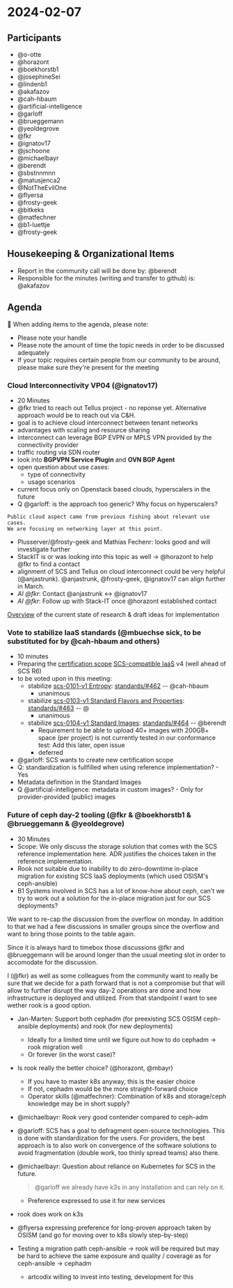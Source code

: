 # 2024-02-07

## Participants

- @o-otte
- @horazont
- @boekhorstb1
- @josephineSei
- @lindenb1
- @akafazov
- @cah-hbaum
- @artificial-intelligence
- @garloff
- @brueggemann
- @yeoldegrove
- @fkr
- @ignatov17
- @jschoone
- @michaelbayr
- @berendt
- @sbstnnmnn
- @matusjenca2
- @NotTheEvilOne
- @flyersa
- @frosty-geek
- @bitkeks
- @matfechner
- @b1-luettje
- @frosty-geek

## Housekeeping & Organizational Items

- Report in the community call will be done by: @berendt
- Responsible for the minutes (writing and transfer to github) is: @akafazov

## Agenda

:rotating_light: When adding items to the agenda, please note:

- Please note your handle
- Please note the amount of time the topic needs in order to be discussed adequately
- If your topic requires certain people from our community to be around, please make sure they're present for the meeting

### Cloud Interconnectivity VP04 (@ignatov17)

- 20 Minutes
- @fkr tried to reach out Tellus project - no reponse yet. Alternative approach would be to reach out via C&H.
- goal is to achieve cloud interconnect between tenant networks
- advantages with scaling and resource sharing
- interconnect can leverage BGP EVPN or MPLS VPN provided by the connectivity provider
- traffic routing via SDN router
- look into **BGPVPN Service Plugin** and **OVN BGP Agent**
- open question about use cases:
  - type of connectivity
  - usage scenarios
- current focus only on Openstack based clouds, hyperscalers in the future
- Q @garloff: is the approach too generic? Why focus on hyperscalers?

```
Public cloud aspect came from previous fishing about relevant use cases.
We are focusing on networking layer at this point.
```

- Plusserver/@frosty-geek and Mathias Fechenr: looks good and will investigate further
- StackIT is or was looking into this topic as well -> @horazont to help @fkr to find a contact
- alignment of SCS and Tellus on cloud interconnect could be very helpful (@anjastrunk). @anjastrunk, @frosty-geek, @ignatov17 can align further in March.
- _AI @fkr_: Contact @anjastrunk <-> @ignatov17
- _AI @fkr_: Follow up with Stack-IT once @horazont established contact

[Overview](https://input.scs.community/cloud-interconnectivity-vp04?view) of the current state of research & draft ideas for implementation

### Vote to stabilize IaaS standards (@mbuechse sick, to be substituted for by @cah-hbaum and others)

- 10 minutes
- Preparing the [certification scope](https://docs.scs.community/standards/certification/scopes-versions) [SCS-compatible IaaS](https://docs.scs.community/standards/scs-compatible-iaas) v4 (well ahead of SCS R6)
- to be voted upon in this meeting:
  - stabilize [scs-0101-v1 Entropy](https://docs.scs.community/standards/scs-0101-v1-entropy): [standards/#462](https://github.com/SovereignCloudStack/standards/pull/462) -- @cah-hbaum
    - unanimous
  - stabilize [scs-0103-v1 Standard Flavors and Properties](https://docs.scs.community/standards/scs-0103-v1-standard-flavors): [standards/#463](https://github.com/SovereignCloudStack/standards/pull/463) -- @
    - unanimous
  - stabilize [scs-0104-v1 Standard Images](https://docs.scs.community/standards/scs-0104-v1-standard-images): [standards/#464](https://github.com/SovereignCloudStack/standards/pull/464) -- @berendt
    - Requirement to be able to upload 40+ images with 200GB+ space (per project) is not currently tested in our conformance test: Add this later, open issue
    - deferred
- @garloff: SCS wants to create new certification scope
- Q: standardization is fullfilled when using reference implementation? - Yes
- Metadata definition in the Standard Images
- Q @artificial-intelligence: metadata in custom images? - Only for provider-provided (public) images

### Future of ceph day-2 tooling (@fkr & @boekhorstb1 & @brueggemann & @yeoldegrove)

- 30 Minutes
- Scope: We only discuss the storage solution that comes with the SCS reference implementation here. ADR justifies the choices taken in the reference implementation.
- Rook not suitable due to inability to do zero-downtime in-place migration for existing SCS IaaS deployments (which used OSISM's ceph-ansible)
- B1 Systems involved in SCS has a lot of know-how about ceph, can't we try to work out a solution for the in-place migration just for our SCS deployments?

We want to re-cap the discussion from the overflow on monday. In addition to that we had a few discussions in smaller groups since the overflow and want to bring those points to the table again.

Since it is always hard to timebox those discussions @fkr and @brueggemann will be around longer than the usual meeting slot in order to accomodate for the discussion.

I (@fkr) as well as some colleagues from the community want to really be sure that we decide for a path forward that is not a compromise but that will allow to further disrupt the way day-2 operations are done and how infrastructure is deployed and utilized. From that standpoint I want to see wether rook is a good option.

- Jan-Marten: Support both cephadm (for preexisting SCS OSISM ceph-ansible deployments) and rook (for new deployments)
  - Ideally for a limited time until we figure out how to do cephadm -> rook migration well
  - Or forever (in the worst case)?
- Is rook really the better choice? (@horazont, @mbayr)
  - If you have to master k8s anyway, this is the easier choice
  - If not, cephadm would be the more straight-forward choice
  - Operator skills (@matfechner): Combination of k8s and storage/ceph knowledge may be in short supply?

- @michaelbayr: Rook very good contender compared to ceph-adm
- @garloff: SCS has a goal to defragment open-source technologies. This is done with standardization for the users. For providers, the best approach is to also work on convergence of the software solutions to avoid fragmentation (double work, too thinly spread teams) also there.
- @michaelbayr: Question about reliance on Kubernetes for SCS in the future.
    > @garloff we already have k3s in any installation and can rely on it.
  - Preference expressed to use it for new services
- rook does work on k3s
- @flyersa expressing preference for long-proven approach taken by OSISM (and go for moving over to k8s slowly step-by-step)
- Testing a migration path ceph-ansible -> rook will be required but may be hard to achieve the same exposure and quality / coverage as for ceph-ansible -> cephadm
  - artcodix willing to invest into testing, development for this
